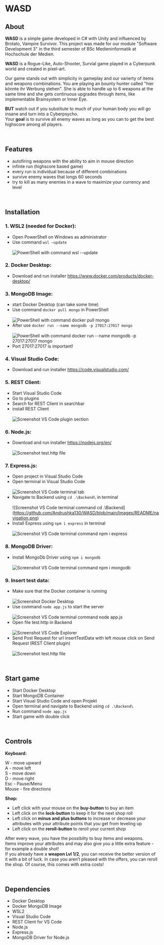 # WASD

## About
**WASD** is a simple game developed in C# with Unity and influenced by Brotato, Vampire Survivor. This project was made for our module "Software Development 3" in the third semester of BSc Medieninformatik at Hochschule der Medien. <br>

**WASD** is a Rogue-Like, Auto-Shooter, Survial game played in a Cyberpunk world and created in pixel-art. <br>

Our game stands out with simplicity in gameplay and our varierty of items and weapons combinations. You are playing an bounty hunter called "hier könnte ihr Werbung stehen". She is able to handle up to 6 weapons at the same time and she gets continuous upgrades through items, like implementable Brainsystem or Inner Eye.<br>

**BUT** watch out if you substitute to much of your human body you will go insane and turn into a Cyberpsycho. <br>
Your **goal** is to survive all enemy waves as long as you can to get the best highscore among all players. 

<br>

## Features
- autofiring weapons with the ability to aim in mouse direction
- infinte run (highscore based game)
- every run is individual because of different combinations
- survive enemy waves that longs 60 seconds
- try to kill as many enemies in a wave to maximize your currency and level

<br>

## Installation
### 1.	WSL2 (needed for Docker):
  -	Open PowerShell on Windows as administrator
  -	Use command ```wsl –update```
  <br><br> ![PowerShell with command wsl --update](https://github.com/Andrushka130/WASD/blob/main/Images/README/wsl.png)

### 2.	Docker Desktop:
  -	Download and run installer https://www.docker.com/products/docker-desktop/

### 3.	MongoDB Image:
  -	start Docker Desktop (can take some time)
  -	Use command ```docker pull mongo``` in PowerShell
  <br><br> ![PowerShell with command docker pull mongo](https://github.com/Andrushka130/WASD/blob/main/Images/README/Mongo_Image.png)
  -	After use ```docker run --name mongodb -p 27017:27017 mongo```
  <br><br> ![PowerShell with command docker run --name mongodb -p 27017:27017 mongo](https://github.com/Andrushka130/WASD/blob/main/Images/README/Mongo_starten.png)
  -	Port 27017:27017 is important!

### 4.	Visual Studio Code: 
  -	Download and run installer  https://code.visualstudio.com/
 
### 5.	REST Client:
  -	Start Visual Studio Code
  -	Go to plugins
  -	Search for REST Client in searchbar
  -	install REST Client
  <br><br> ![Screenshot VS Code plugin section](https://github.com/Andrushka130/WASD/blob/main/Images/README/REST.png)

### 6.	Node.js:
  -	Download and run installer https://nodejs.org/en/
  <br><br> ![Screenshot test.http file](https://github.com/Andrushka130/WASD/blob/main/Images/README/Node_js.png)

### 7.	Express.js:
  -	Open project in Visual Studio Code
  -	Open terminal in Visual Studio Code
  <br><br>![Screenshot VS Code terminal tab](https://github.com/Andrushka130/WASD/blob/main/Images/README/terminal.png)
  -	Navigate to Backend using ```cd .\Backend\``` in terminal
  <br><br> ![Screenshot VS Code terminal command cd .\Backend\](https://github.com/Andrushka130/WASD/blob/main/Images/README/navigation.png)
  - Install Express using ```npm i express``` in terminal
  <br><br> ![Screenshot VS Code terminal command npm i express](https://github.com/Andrushka130/WASD/blob/main/Images/README/express.png)
  
### 8. MongoDB Driver:
  - Install MongoDb Driver using ```npm i mongodb```
  <br><br> ![Screenshot VS Code terminal command npm i mongodb](https://github.com/Andrushka130/WASD/blob/main/Images/README/mongodb.png)

### 9.	Insert test data:
  -	Make sure that the Docker container is running
  <br><br> ![Screenshot Docker Desktop](https://github.com/Andrushka130/WASD/blob/main/Images/README/Docker.png)
  -	Use command ```node app.js``` to start the server
  <br><br> ![Screenshot VS Code terminal command node app.js](https://github.com/Andrushka130/WASD/blob/main/Images/README/server_start.png)
  -	Open file test.http in Backend
  <br><br> ![Screenshot VS Code Explorer](https://github.com/Andrushka130/WASD/blob/main/Images/README/test_öffnen.png)
  -	Send Post Request for url insertTestData with left mouse click on Send Request (REST Client plugin)
  <br><br> ![Screenshot test.http file](https://github.com/Andrushka130/WASD/blob/main/Images/README/test_daten.png)

<br>

## Start game

-	Start Docker Desktop
-	Start MongoDB Container
-	Start Visual Studio Code and open Projekt
-	Open terminal and navigate to Backend using ```cd .\Backend\```
-	Run command ```node app.js```
-	Start game with double click


<br>

## Controls

**Keyboard:**

W - move upward <br>
A - move left <br>
S - move down <br>
D - move right <br>
Esc - Pause/Menu <br>
Mouse - fire directions

**Shop:**

- Left click with your mouse on the **buy-button** to buy an item
- Left click on the **lock-button** to keep it for the next shop roll
- Left click on **minus and plus buttons** to increase or decrease your attributes with your attribute points that you get from leveling up
- Left click on the **reroll-button** to reroll your current shop

After every wave, you have the possibilty to buy items and weapons. <br>
Items improve your attributes and may also give you a little extra feature - for example a double shot! <br>
If you already have a **weapon Lvl 1/2**, you can receive the better version of it with a bit of luck. 
In case you aren’t pleased with the offers, you can reroll the shop. Of course, this comes with extra costs! <br>

<br>

## Dependencies
-	Docker Desktop
-	Docker MongoDB Image
-	WSL2
-	Visual Studio Code
-	REST Client for VS Code
-	Node.js
-	Express.js
- MongoDB Driver for Node.js
